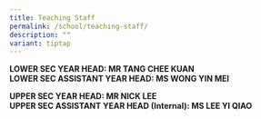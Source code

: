```yaml
---
title: Teaching Staff
permalink: /school/teaching-staff/
description: ""
variant: tiptap
---
```

<p><strong>LOWER SEC YEAR HEAD: MR TANG CHEE KUAN </strong><br><strong>LOWER SEC ASSISTANT YEAR HEAD: MS WONG YIN MEI</strong></p><p></p><p></p><p><strong>UPPER SEC YEAR HEAD: MR NICK LEE</strong><br><strong>UPPER SEC ASSISTANT YEAR HEAD (Internal): MS LEE YI QIAO</strong></p><p></p><p></p><p></p>